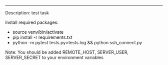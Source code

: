 --------
Description:
	test task

Install required packages:
- source venv/bin/activate
- pip install -r requirements.txt
- python -m pytest tests.py>tests.log && python ssh_connect.py


Note:
    You should be added REMOTE_HOST, SERVER_USER, SERVER_SECRET to your environment variables